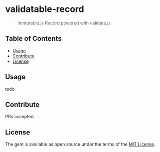 # validatable-record
> Immutable.js Record powered with validate.js

## Table of Contents
- [Usage](README.md#Usage)
- [Contribute](README.md#Contribute)
- [License](README.md#License)

## Usage
todo

## Contribute
PRs accepted.

## License
The gem is available as open source under the terms of the [MIT License](http://opensource.org/licenses/MIT).
